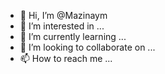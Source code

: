 - 👋 Hi, I’m @Mazinaym
- 👀 I’m interested in ...
- 🌱 I’m currently learning ...
- 💞️ I’m looking to collaborate on ...
- 📫 How to reach me ...

<!---
Mazinaym/Mazinaym is a ✨ special ✨ repository because its `README.md` (this file) appears on your GitHub profile.
You can click the Preview link to take a look at your changes.
--->
